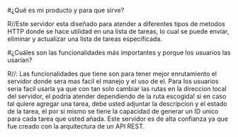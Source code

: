 #¿Qué es mi producto y para que sirve?

R//Este servidor esta diseñado para atender a diferentes tipos de metodos HTTP donde se hace utilidad en una lista de tareas, lo cual se puede enviar, eliminar y actualizar una lista de tareas especificada.


#¿Cuáles son las funcionalidades más importantes y porque los usuarios las usarían?

R//: Las funcionalidades que tiene son para tener mejor enrutamiento el servidor donde sera mas facil el manejo y el uso de el. Para los usuarios seria facil usarla ya que con tan solo cambiar las rutas en la direccion local del servidor, el podria atender dependiendo de la ruta escogida!
si en caso tal quiere agregar una tarea, debe usted adjuntar la descripcion y el estado de la tarea, el por si mismo se tiene la capacidad de generar un ID unico para cada tarea que usted añada.
Este servidor es de alta confianza ya que fue creado con la arquitectura de un API REST.


